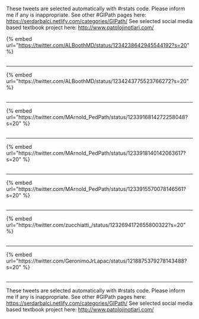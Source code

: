 

These tweets are selected automatically with #rstats code. Please inform me if any is inappropriate.
See other #GIPath pages here: https://serdarbalci.netlify.com/categories/GIPath/ 
See selected social media based textbook project here: http://www.patolojinotlari.com/

{% embed url="https://twitter.com/ALBoothMD/status/1234238642945544192?s=20" %}<br>
<br>
<hr>
{% embed url="https://twitter.com/ALBoothMD/status/1234243775523766272?s=20" %}<br>
<br>
<hr>
{% embed url="https://twitter.com/MArnold_PedPath/status/1233916814272258048?s=20" %}<br>
<br>
<hr>
{% embed url="https://twitter.com/MArnold_PedPath/status/1233918140142063617?s=20" %}<br>
<br>
<hr>
{% embed url="https://twitter.com/MArnold_PedPath/status/1233915570078146561?s=20" %}<br>
<br>
<hr>
{% embed url="https://twitter.com/zucchiatti_/status/1232694172655800322?s=20" %}<br>
<br>
<hr>
{% embed url="https://twitter.com/GeronimoJrLapac/status/1218875379278143488?s=20" %}<br>
<br>
<hr>


These tweets are selected automatically with #rstats code. Please inform me if any is inappropriate.
See other #GIPath pages here: https://serdarbalci.netlify.com/categories/GIPath/ 
See selected social media based textbook project here: http://www.patolojinotlari.com/
